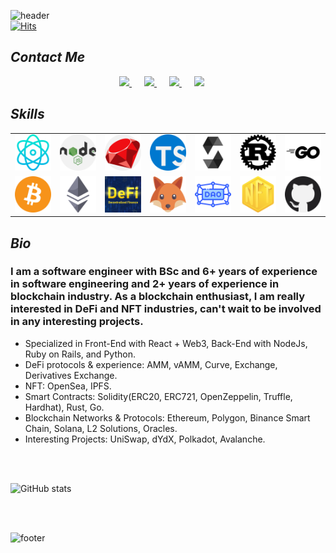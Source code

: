 ![header](https://capsule-render.vercel.app/api?type=wave&color=timeAuto&height=300&section=header&text=Welcome!&desc=I%20am%20Alan%20Martinez&fontSize=90&animation=fadeIn&fontAlignY=38&descAlign=57&descAlignY=55&descSize=30)       
[![Hits](https://hits.seeyoufarm.com/api/count/incr/badge.svg?url=https%3A%2F%2Fgithub.com%2Falanmartinez24%2Fhit-counter&count_bg=%2353B2F5&title_bg=%23555555&icon=flathub.svg&icon_color=%23E7E7E7&title=Hits&edge_flat=true)](https://hits.seeyoufarm.com)

## **_Contact Me_**

<p align='center'>
<a href="mailto:alanxmartin45@gmail.com" style="margin-right: 20px;" target="_blank">
  <img src="https://img.shields.io/badge/email me-%BB001B.svg?&style=for-the-badge&logo=gmail&logoColor=white" />
</a>
<a href="https://linkedin.com/in/alanmartinez24" style="margin-right: 20px;" target="_blank">
  <img src="https://img.shields.io/badge/linkedin-0072B1.svg?&style=for-the-badge&logo=linkedin&logoColor=white" />
</a>
<a href="https://twitter.com/alanxmartinez" style="margin-right: 20px;" target="_blank">
  <img src="https://img.shields.io/badge/twitter-00ACEE.svg?&style=for-the-badge&logo=twitter&logoColor=white" />
</a>
<a href="https://t.me/alanxmartinez" style="margin-right: 20px;" target="_blank">
  <img src="https://img.shields.io/badge/telegram-229ED9.svg?&style=for-the-badge&logo=telegram&logoColor=white" />
</a>

</p>

## **_Skills_**

<table>
  <tr>
    <td><img src="https://github.com/alanmartinez24/alanmartinez24/blob/main/icons/react.png?raw=true" width="200"></td>
    <td><img src="https://github.com/alanmartinez24/alanmartinez24/blob/main/icons/nodejs.png?raw=true" width="200"></td>
    <td><img src="https://github.com/alanmartinez24/alanmartinez24/blob/main/icons/ruby.png?raw=true" width="200"></td>
    <td><img src="https://github.com/alanmartinez24/alanmartinez24/blob/main/icons/typescript.png?raw=true" width="200"></td>
    <td><img src="https://github.com/alanmartinez24/alanmartinez24/blob/main/icons/solidity.png?raw=true" width="200"></td>
    <td><img src="https://github.com/alanmartinez24/alanmartinez24/blob/main/icons/rust.png?raw=true" width="200"></td>
    <td><img src="https://github.com/alanmartinez24/alanmartinez24/blob/main/icons/go.png?raw=true" width="200"></td>
  </tr>
  <tr>
    <td><img src="https://github.com/alanmartinez24/alanmartinez24/blob/main/icons/bitcoin.png?raw=true" width="200"></td>
    <td><img src="https://github.com/alanmartinez24/alanmartinez24/blob/main/icons/ethereum.png?raw=true" width="200"></td>
    <td><img src="https://github.com/alanmartinez24/alanmartinez24/blob/main/icons/defi.png?raw=true" width="200"></td>
    <td><img src="https://github.com/alanmartinez24/alanmartinez24/blob/main/icons/metamask.png?raw=true" width="200"></td>
    <td><img src="https://github.com/alanmartinez24/alanmartinez24/blob/main/icons/dao.png?raw=true" width="200"></td>
    <td><img src="https://github.com/alanmartinez24/alanmartinez24/blob/main/icons/nft.png?raw=true" width="200"></td>
    <td><img src="https://github.com/alanmartinez24/alanmartinez24/blob/main/icons/github.png?raw=true" width="200"></td>
  </tr>
</table>

## **_Bio_**

### I am a software engineer with BSc and 6+ years of experience in software engineering and 2+ years of experience in blockchain industry. As a blockchain enthusiast, I am really interested in DeFi and NFT industries, can't wait to be involved in any interesting projects.

- Specialized in Front-End with React + Web3, Back-End with NodeJs, Ruby on Rails, and Python.
- DeFi protocols & experience: AMM, vAMM, Curve, Exchange, Derivatives Exchange.
- NFT: OpenSea, IPFS.
- Smart Contracts: Solidity(ERC20, ERC721, OpenZeppelin, Truffle, Hardhat), Rust, Go.
- Blockchain Networks & Protocols: Ethereum, Polygon, Binance Smart Chain, Solana, L2 Solutions, Oracles.
- Interesting Projects: UniSwap, dYdX, Polkadot, Avalanche.

<br/><br/>

![GitHub stats](https://github-readme-stats.vercel.app/api?username=alanmartinez24&show_icons=true&theme=radical)

<br/><br/>

![footer](https://capsule-render.vercel.app/api?type=wave&color=timeAuto&height=300&section=footer&text=Thank%20You!&fontAlignY=60)
